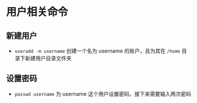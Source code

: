 # 用户相关命令

## 新建用户

- `useradd -m username` 创建一个名为 username 的账户，且为其在 `/home` 目录下新建用户目录文件夹

## 设置密码

- `passwd username` 为 username 这个用户设置密码，接下来需要输入两次密码
